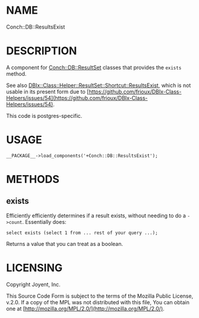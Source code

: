 # NAME

Conch::DB::ResultsExist

# DESCRIPTION

A component for [Conch::DB::ResultSet](/conch/modules/Conch::DB::ResultSet) classes that provides the `exists` method.

See also [DBIx::Class::Helper::ResultSet::Shortcut::ResultsExist](https://metacpan.org/pod/DBIx::Class::Helper::ResultSet::Shortcut::ResultsExist), which is not usable in its
present form due to [https://github.com/frioux/DBIx-Class-Helpers/issues/54](https://github.com/frioux/DBIx-Class-Helpers/issues/54).

This code is postgres-specific.

# USAGE

```
__PACKAGE__->load_components('+Conch::DB::ResultsExist');
```

# METHODS

## exists

Efficiently efficiently determines if a result exists, without needing to do a `->count`.
Essentially does:

```
select exists (select 1 from ... rest of your query ...);
```

Returns a value that you can treat as a boolean.

# LICENSING

Copyright Joyent, Inc.

This Source Code Form is subject to the terms of the Mozilla Public License,
v.2.0. If a copy of the MPL was not distributed with this file, You can obtain
one at [http://mozilla.org/MPL/2.0/](http://mozilla.org/MPL/2.0/).
